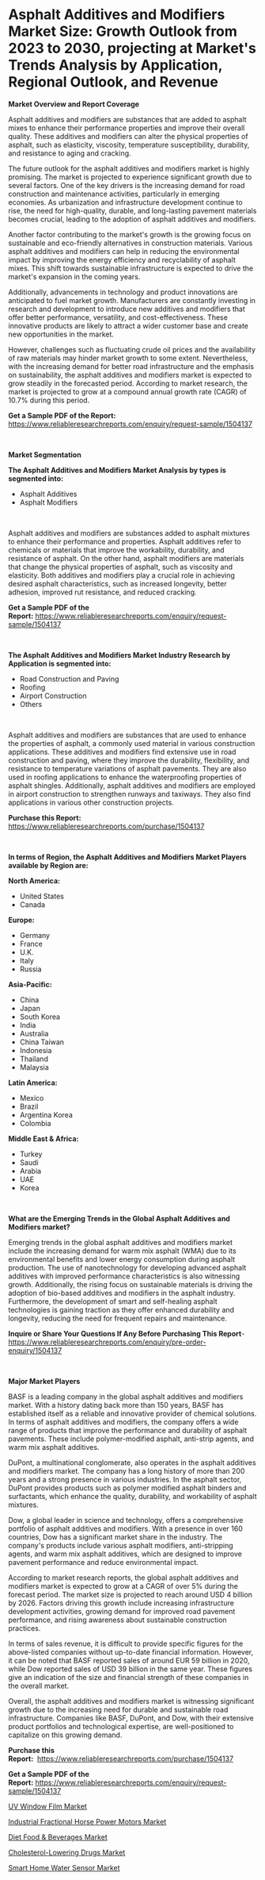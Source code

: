 <p><h1>Asphalt Additives and Modifiers Market Size: Growth Outlook from 2023 to 2030, projecting at Market's Trends Analysis by Application, Regional Outlook, and Revenue</h1></p><p><strong>Market Overview and Report Coverage</strong></p>
<p><p>Asphalt additives and modifiers are substances that are added to asphalt mixes to enhance their performance properties and improve their overall quality. These additives and modifiers can alter the physical properties of asphalt, such as elasticity, viscosity, temperature susceptibility, durability, and resistance to aging and cracking.</p><p>The future outlook for the asphalt additives and modifiers market is highly promising. The market is projected to experience significant growth due to several factors. One of the key drivers is the increasing demand for road construction and maintenance activities, particularly in emerging economies. As urbanization and infrastructure development continue to rise, the need for high-quality, durable, and long-lasting pavement materials becomes crucial, leading to the adoption of asphalt additives and modifiers.</p><p>Another factor contributing to the market's growth is the growing focus on sustainable and eco-friendly alternatives in construction materials. Various asphalt additives and modifiers can help in reducing the environmental impact by improving the energy efficiency and recyclability of asphalt mixes. This shift towards sustainable infrastructure is expected to drive the market's expansion in the coming years.</p><p>Additionally, advancements in technology and product innovations are anticipated to fuel market growth. Manufacturers are constantly investing in research and development to introduce new additives and modifiers that offer better performance, versatility, and cost-effectiveness. These innovative products are likely to attract a wider customer base and create new opportunities in the market.</p><p>However, challenges such as fluctuating crude oil prices and the availability of raw materials may hinder market growth to some extent. Nevertheless, with the increasing demand for better road infrastructure and the emphasis on sustainability, the asphalt additives and modifiers market is expected to grow steadily in the forecasted period. According to market research, the market is projected to grow at a compound annual growth rate (CAGR) of 10.7% during this period.</p></p>
<p><strong>Get a Sample PDF of the Report:</strong> <a href="https://www.reliableresearchreports.com/enquiry/request-sample/1504137">https://www.reliableresearchreports.com/enquiry/request-sample/1504137</a></p>
<p>&nbsp;</p>
<p><strong>Market Segmentation</strong></p>
<p><strong>The Asphalt Additives and Modifiers Market Analysis by types is segmented into:</strong></p>
<p><ul><li>Asphalt Additives</li><li>Asphalt Modifiers</li></ul></p>
<p>&nbsp;</p>
<p><p>Asphalt additives and modifiers are substances added to asphalt mixtures to enhance their performance and properties. Asphalt additives refer to chemicals or materials that improve the workability, durability, and resistance of asphalt. On the other hand, asphalt modifiers are materials that change the physical properties of asphalt, such as viscosity and elasticity. Both additives and modifiers play a crucial role in achieving desired asphalt characteristics, such as increased longevity, better adhesion, improved rut resistance, and reduced cracking.</p></p>
<p><strong>Get a Sample PDF of the Report:</strong>&nbsp;<a href="https://www.reliableresearchreports.com/enquiry/request-sample/1504137">https://www.reliableresearchreports.com/enquiry/request-sample/1504137</a></p>
<p>&nbsp;</p>
<p><strong>The Asphalt Additives and Modifiers Market Industry Research by Application is segmented into:</strong></p>
<p><ul><li>Road Construction and Paving</li><li>Roofing</li><li>Airport Construction</li><li>Others</li></ul></p>
<p>&nbsp;</p>
<p><p>Asphalt additives and modifiers are substances that are used to enhance the properties of asphalt, a commonly used material in various construction applications. These additives and modifiers find extensive use in road construction and paving, where they improve the durability, flexibility, and resistance to temperature variations of asphalt pavements. They are also used in roofing applications to enhance the waterproofing properties of asphalt shingles. Additionally, asphalt additives and modifiers are employed in airport construction to strengthen runways and taxiways. They also find applications in various other construction projects.</p></p>
<p><strong>Purchase this Report:</strong>&nbsp; <a href="https://www.reliableresearchreports.com/purchase/1504137">https://www.reliableresearchreports.com/purchase/1504137</a></p>
<p>&nbsp;</p>
<p><strong>In terms of Region, the Asphalt Additives and Modifiers Market Players available by Region are:</strong></p>
<p>
    <p> <strong> North America: </strong>
        <ul>
            <li>United States</li>
            <li>Canada</li>
        </ul>
        </p> 
    <p> <strong> Europe: </strong>
        <ul>
            <li>Germany</li>
            <li>France</li>
            <li>U.K.</li>
            <li>Italy</li>
            <li>Russia</li>
        </ul>
        </p> 
    <p> <strong> Asia-Pacific: </strong>
        <ul>
            <li>China</li>
            <li>Japan</li>
            <li>South Korea</li>
            <li>India</li>
            <li>Australia</li>
            <li>China Taiwan</li>
            <li>Indonesia</li>
            <li>Thailand</li>
            <li>Malaysia</li>
        </ul>
        </p> 
    <p> <strong> Latin America: </strong>
        <ul>
            <li>Mexico</li>
            <li>Brazil</li>
            <li>Argentina Korea</li>
            <li>Colombia</li>
        </ul>
        </p> 
    <p> <strong> Middle East & Africa: </strong>
        <ul>
            <li>Turkey</li>
            <li>Saudi</li>
            <li>Arabia</li>
            <li>UAE</li>
            <li>Korea</li>
        </ul>
    </p>
    </p>
<p>&nbsp;</p>
<p><strong>What are the Emerging Trends in the Global Asphalt Additives and Modifiers market?</strong></p>
<p><p>Emerging trends in the global asphalt additives and modifiers market include the increasing demand for warm mix asphalt (WMA) due to its environmental benefits and lower energy consumption during asphalt production. The use of nanotechnology for developing advanced asphalt additives with improved performance characteristics is also witnessing growth. Additionally, the rising focus on sustainable materials is driving the adoption of bio-based additives and modifiers in the asphalt industry. Furthermore, the development of smart and self-healing asphalt technologies is gaining traction as they offer enhanced durability and longevity, reducing the need for frequent repairs and maintenance.</p></p>
<p><strong>Inquire or Share Your Questions If Any Before Purchasing This Report</strong>- <a href="https://www.reliableresearchreports.com/enquiry/pre-order-enquiry/1504137">https://www.reliableresearchreports.com/enquiry/pre-order-enquiry/1504137</a></p>
<p>&nbsp;</p>
<p><strong>Major Market Players</strong></p>
<p><p>BASF is a leading company in the global asphalt additives and modifiers market. With a history dating back more than 150 years, BASF has established itself as a reliable and innovative provider of chemical solutions. In terms of asphalt additives and modifiers, the company offers a wide range of products that improve the performance and durability of asphalt pavements. These include polymer-modified asphalt, anti-strip agents, and warm mix asphalt additives.</p><p>DuPont, a multinational conglomerate, also operates in the asphalt additives and modifiers market. The company has a long history of more than 200 years and a strong presence in various industries. In the asphalt sector, DuPont provides products such as polymer modified asphalt binders and surfactants, which enhance the quality, durability, and workability of asphalt mixtures.</p><p>Dow, a global leader in science and technology, offers a comprehensive portfolio of asphalt additives and modifiers. With a presence in over 160 countries, Dow has a significant market share in the industry. The company's products include various asphalt modifiers, anti-stripping agents, and warm mix asphalt additives, which are designed to improve pavement performance and reduce environmental impact.</p><p>According to market research reports, the global asphalt additives and modifiers market is expected to grow at a CAGR of over 5% during the forecast period. The market size is projected to reach around USD 4 billion by 2026. Factors driving this growth include increasing infrastructure development activities, growing demand for improved road pavement performance, and rising awareness about sustainable construction practices.</p><p>In terms of sales revenue, it is difficult to provide specific figures for the above-listed companies without up-to-date financial information. However, it can be noted that BASF reported sales of around EUR 59 billion in 2020, while Dow reported sales of USD 39 billion in the same year. These figures give an indication of the size and financial strength of these companies in the overall market.</p><p>Overall, the asphalt additives and modifiers market is witnessing significant growth due to the increasing need for durable and sustainable road infrastructure. Companies like BASF, DuPont, and Dow, with their extensive product portfolios and technological expertise, are well-positioned to capitalize on this growing demand.</p></p>
<p><strong>Purchase this Report:</strong>&nbsp;&nbsp;<a href="https://www.reliableresearchreports.com/purchase/1504137">https://www.reliableresearchreports.com/purchase/1504137</a></p>
<p></p>
<p><strong>Get a Sample PDF of the Report:</strong>&nbsp;<a href="https://www.reliableresearchreports.com/enquiry/request-sample/1504137">https://www.reliableresearchreports.com/enquiry/request-sample/1504137</a></p>
<p><p><a href="https://medium.com/@isidrowolff1966/uv-window-film-market-size-growth-forecast-2023-2030-2e843d0e1062">UV Window Film Market</a></p><p><a href="https://www.linkedin.com/pulse/industrial-fractional-horse-power-motors-market-size-share/">Industrial Fractional Horse Power Motors Market</a></p><p><a href="https://www.linkedin.com/pulse/decoding-diet-food-amp-beverages-market-deep-dive/">Diet Food & Beverages Market</a></p><p><a href="https://www.linkedin.com/pulse/cholesterol-lowering-drugs-market-challenges/">Cholesterol-Lowering Drugs Market</a></p><p><a href="https://medium.com/@tatemonahan564856/smart-home-water-sensor-market-size-growth-forecast-2023-2030-ed4f19dc461c">Smart Home Water Sensor Market</a></p></p>